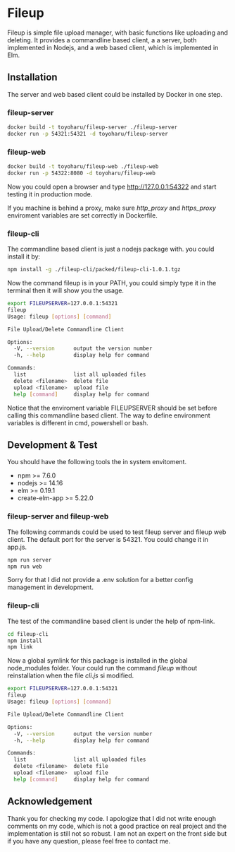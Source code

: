 # Fileup

Fileup is simple file upload manager, with basic functions like uploading and deleting. It provides a commandline based client, a a server, both implemented in Nodejs, and a web based client, which is implemented in Elm.

## Installation

The server and web based client could be installed by Docker in one step.

### fileup-server

```bash
docker build -t toyoharu/fileup-server ./fileup-server
docker run -p 54321:54321 -d toyoharu/fileup-server
```

### fileup-web

```bash
docker build -t toyoharu/fileup-web ./fileup-web
docker run -p 54322:8080 -d toyoharu/fileup-web
```
Now you could open a browser and type http://127.0.0.1:54322 and start testing it in production mode.

If you machine is behind a proxy, make sure *http_proxy* and *https_proxy* enviroment variables are set correctly in Dockerfile.

### fileup-cli

The commandline based client is just a nodejs package with. you could install it by:

```bash
npm install -g ./fileup-cli/packed/fileup-cli-1.0.1.tgz
```
Now the command fileup is in your PATH, you could simply type it in the terminal then it will show you the usage.

```bash
export FILEUPSERVER=127.0.0.1:54321
fileup
Usage: fileup [options] [command]

File Upload/Delete Commandline Client

Options:
  -V, --version      output the version number
  -h, --help         display help for command

Commands:
  list               list all uploaded files
  delete <filename>  delete file
  upload <filename>  upload file
  help [command]     display help for command
```
Notice that the enviroment variable FILEUPSERVER should be set before calling this commandline based client. The way to define environment variables is different in cmd, powershell or bash.


## Development & Test

You should have the following tools the in system envitoment.


- npm >= 7.6.0
- nodejs >= 14.16
- elm >= 0.19.1
- create-elm-app >= 5.22.0

### fileup-server and fileup-web

The following commands could be used to test fileup server and fileup web client. The default port for the server is 54321. You could change it in app.js.
```bash
npm run server
npm run web
```
Sorry for that I did not provide a .env solution for a better config management in development. 

### fileup-cli

The test of the commandline based client is under the help of npm-link.
```bash
cd fileup-cli
npm install
npm link
```
Now a global symlink for this package is installed in the global node_modules folder.
Your could run the command *fileup* without reinstallation when the file *cli.js* si modified.

```bash
export FILEUPSERVER=127.0.0.1:54321 
fileup
Usage: fileup [options] [command]

File Upload/Delete Commandline Client

Options:
  -V, --version      output the version number
  -h, --help         display help for command

Commands:
  list               list all uploaded files
  delete <filename>  delete file
  upload <filename>  upload file
  help [command]     display help for command
```
## Acknowledgement

 Thank you for checking my code. I apologize that I did not write enough comments on my code, which is not a good practice on real project and the implementation is still not so robust.
 I am not an expert on the front side but if you have any question, please feel free to contact me.

